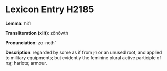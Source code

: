# Lexicon Entry H2185

**Lemma**: זֹנוֹת

**Transliteration (xlit)**: zônôwth

**Pronunciation**: zo-noth'

**Description**:
regarded by some as if from זוּן or an unused root, and applied to military equipments; but evidently the feminine plural active participle of זָנָה; harlots; armour.
